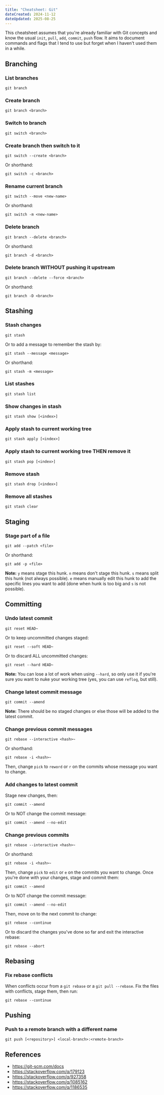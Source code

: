 ```yaml
---
title: "Cheatsheet: Git"
dateCreated: 2024-11-12
dateUpdated: 2025-08-25
---
```


This cheatsheet assumes that you're already familiar with Git concepts and know the usual `init`, `pull`, `add`, `commit`, `push` flow. It aims to document commands and flags that I tend to use but forget when I haven't used them in a while.

## Branching

### List branches

```console
git branch
```

### Create branch

```console
git branch <branch>
```

### Switch to branch

```console
git switch <branch>
```

### Create branch then switch to it

```console
git switch --create <branch>
```

Or shorthand:

```console
git switch -c <branch>
```

### Rename current branch

```console
git switch --move <new-name>
```

Or shorthand:

```console
git switch -m <new-name>
```

### Delete branch

```console
git branch --delete <branch>
```

Or shorthand:

```console
git branch -d <branch>
```

### Delete branch WITHOUT pushing it upstream

```console
git branch --delete --force <branch>
```

Or shorthand:

```console
git branch -D <branch>
```

## Stashing

### Stash changes

```console
git stash
```

Or to add a message to remember the stash by:

```console
git stash --message <message>
```

Or shorthand:

```console
git stash -m <message>
```

### List stashes

```console
git stash list
```

### Show changes in stash

```console
git stash show [<index>]
```

### Apply stash to current working tree

```console
git stash apply [<index>]
```

### Apply stash to current working tree THEN remove it

```console
git stash pop [<index>]
```

### Remove stash

```console
git stash drop [<index>]
```

### Remove all stashes

```console
git stash clear
```

## Staging

### Stage part of a file

```console
git add --patch <file>
```

Or shorthand:

```console
git add -p <file>
```

**Note:** `y` means stage this hunk. `n` means don't stage this hunk. `s` means split this hunk (not always possible). `e` means manually edit this hunk to add the specific lines you want to add (done when hunk is too big and `s` is not possible).

## Committing

### Undo latest commit

```console
git reset HEAD~
```

Or to keep uncommitted changes staged:

```console
git reset --soft HEAD~
```

Or to discard ALL uncommitted changes:

```console
git reset --hard HEAD~
```

**Note:** You can lose a lot of work when using `--hard`, so only use it if you're sure you want to nuke your working tree (yes, you can use `reflog`, but still).

### Change latest commit message

```console
git commit --amend
```

**Note:** There should be no staged changes or else those will be added to the latest commit.

### Change previous commit messages

```console
git rebase --interactive <hash>~
```

Or shorthand:

```console
git rebase -i <hash>~
```

Then, change `pick` to `reword` or `r` on the commits whose message you want to change.

### Add changes to latest commit

Stage new changes, then:

```console
git commit --amend
```

Or to NOT change the commit message:

```console
git commit --amend --no-edit
```

### Change previous commits

```console
git rebase --interactive <hash>~
```

Or shorthand:

```console
git rebase -i <hash>~
```

Then, change `pick` to `edit` or `e` on the commits you want to change. Once you're done with your changes, stage and commit them:

```console
git commit --amend
```

Or to NOT change the commit message:

```console
git commit --amend --no-edit
```

Then, move on to the next commit to change:

```console
git rebase --continue
```

Or to discard the changes you've done so far and exit the interactive rebase:

```console
git rebase --abort
```

## Rebasing

### Fix rebase conflicts

When conflicts occur from a `git rebase` or a `git pull --rebase`. Fix the files with conflicts, stage them, then run:

```console
git rebase --continue
```

## Pushing

### Push to a remote branch with a different name

```console
git push [<repository>] <local-branch>:<remote-branch>
```

## References

- <https://git-scm.com/docs>
- <https://stackoverflow.com/q/179123>
- <https://stackoverflow.com/q/927358>
- <https://stackoverflow.com/q/1085162>
- <https://stackoverflow.com/q/1186535>
